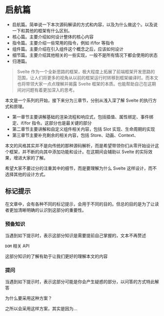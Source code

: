 # 启航篇

- 启航篇。简单说一下本次源码解读的方式和内容，以及为什么做这个。以及说一下和其他的框架有什么区别。
- 核心篇。主要介绍如何设计整体的核心内容
- 指令篇。主要介绍一些常用的指令，例如 if/for 等指令
- 组件篇。主要介绍在引入组件这个概念之后，应该如何设计
- 细节篇。主要介绍其他相关的一些实现，一般不是所有情况下都会使用的状态
- 归港篇。

> Svelte 作为一个全新思路的框架，极大程度上拓展了前端框架开发思路的范围，让人们将更多的视角从以前的框架运行时转移到框架编译时。而本文也将带领大家一点点理解并揭露 Svelte 框架的本质。也能帮助自己在这期间对问题有着更加深入的思考。

本文是一个系列的开始，接下来分为三章节，分别从浅入深了解 Svelte 的执行方式和原理。

- 第一章节主要讲解基础的渲染流程和响应式，包括插值、属性绑定、事件绑定、if/for 指令。这部分也是最关键的部分
- 第二章节主要讲解和自定义组件相关内容，包括 Slot 实现、生命周期的实现
- 第三章节主要补充剩余的相关内容，包括 Store、动画、Context、

本文的风格其实并不是向传统的那种源码解析，而是希望带领你们从零开始设计这个框架，并不断的向其中添加功能和设计。在这期间会辅助以 Svelte 的实际效果，增进大家的了解。

希望大家不要过分的注重其中的细节，而是要理解为什么 Svelte 这样设计，而不选择其他的设计方式。

## 标记提示

在文章中，会有各种不同的标记提示，会用于不同的目的。但总的目的是为了让读者更加清晰明确的认识到这部分的重要性。

### 预备知识

当遇到如下提示时，表示这部分知识是需要提前自己掌握的，文本不再赘述

<md-note type="preknowledge">

<md-note-title>

`DOM` 相关 API

</md-note-title>

这部分知识的了解有助于让我们更好的理解本文的内容

</md-note>

### 提问

当遇到如下提示时，表示这部分可能是你会产生疑惑的部分，以问答的方式特此解答

<md-note type="question">

<md-note-title>

为什么要采用这种方案？

</md-note-title>

之所以会采用这样方案，其实是因为...

</md-note>
